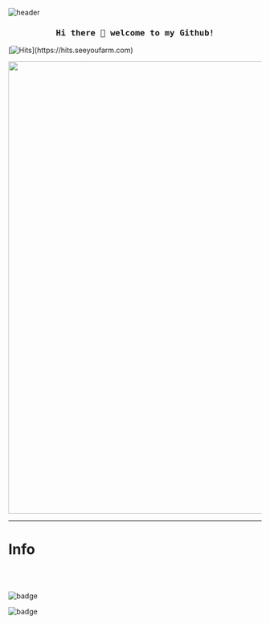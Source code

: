 
![header](https://capsule-render.vercel.app/api?type=waving&color=auto&height=250&section=header&text=Noljis%20Github%20🎉%20&fontSize=100&animation=fadeIn&fontAlignY=38)


<h3 align="center"><samp> Hi there 💫  welcome to my Github!</samp></h3>



[![Hits](https://hits.seeyoufarm.com/api/count/incr/badge.svg?url=https%3A%2F%2Fgithub.com%2Fnoljis%2Fhit-counter&count_bg=%236EEDC2&title_bg=%23555555&icon=nextdoor.svg&icon_color=%23FFFFFF&title=Visit&edge_flat=false&align="right")](https://hits.seeyoufarm.com)
     
   


<img
     src="https://user-images.githubusercontent.com/117498827/212060500-76d44479-b64c-4811-ab7b-0059bef26760.png"
     width="900"
     height="900"
/>



<hr>
<h1>Info</h1>
<br><br>


![badge](https://img.shields.io/badge/Noljis-back--end-yellowgreen?style=for-the-badge&logo=dev.to) <br>

![badge](https://img.shields.io/badge/EMail-Popsol95@gmail.com-informational?style=for-the-badge&logo=Gmail)

